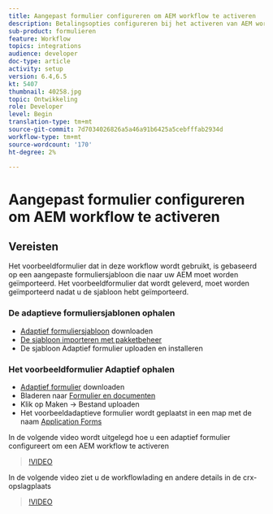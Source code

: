 ```yaml
---
title: Aangepast formulier configureren om AEM workflow te activeren
description: Betalingsopties configureren bij het activeren van AEM workflow bij het verzenden van formulieren
sub-product: formulieren
feature: Workflow
topics: integrations
audience: developer
doc-type: article
activity: setup
version: 6.4,6.5
kt: 5407
thumbnail: 40258.jpg
topic: Ontwikkeling
role: Developer
level: Begin
translation-type: tm+mt
source-git-commit: 7d7034026826a5a46a91b6425a5cebfffab2934d
workflow-type: tm+mt
source-wordcount: '170'
ht-degree: 2%

---
```



# Aangepast formulier configureren om AEM workflow te activeren

## Vereisten

Het voorbeeldformulier dat in deze workflow wordt gebruikt, is gebaseerd op een aangepaste formuliersjabloon die naar uw AEM moet worden geïmporteerd. Het voorbeeldformulier dat wordt geleverd, moet worden geïmporteerd nadat u de sjabloon hebt geïmporteerd.

### De adaptieve formuliersjablonen ophalen

* [Adaptief formuliersjabloon](assets/af-form-template.zip) downloaden
* [De sjabloon importeren met pakketbeheer](http://localhost:4502/crx/packmgr/index.jsp)
* De sjabloon Adaptief formulier uploaden en installeren

### Het voorbeeldformulier Adaptief ophalen

* [Adaptief formulier](assets/peak-application-form.zip) downloaden
* Bladeren naar [Formulier en documenten](http://localhost:4502/aem/forms.html/content/dam/formsanddocuments)
* Klik op Maken -> Bestand uploaden
* Het voorbeeldadaptieve formulier wordt geplaatst in een map met de naam [Application Forms](http://localhost:4502/aem/forms.html/content/dam/formsanddocuments/applicationforms)

In de volgende video wordt uitgelegd hoe u een adaptief formulier configureert om een AEM workflow te activeren
>[!VIDEO](https://video.tv.adobe.com/v/40258/?quality=9&learn=on)

In de volgende video ziet u de workflowlading en andere details in de crx-opslagplaats

>[!VIDEO](https://video.tv.adobe.com/v/40259/?quality=9&learn=on)


